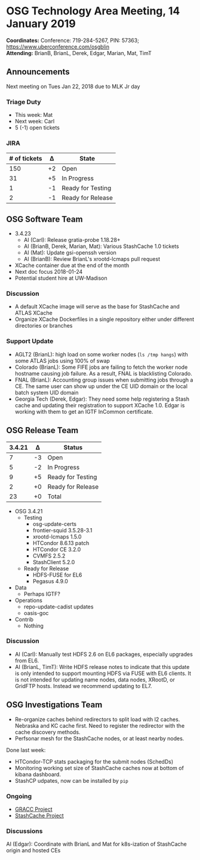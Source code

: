 # OSG Technology Area Meeting, 14 January 2019

**Coordinates:** Conference: 719-284-5267, PIN: 57363; <https://www.uberconference.com/osgblin>  
**Attending:** BrianB, BrianL, Derek, Edgar, Marian, Mat, TimT


## Announcements

Next meeting on Tues Jan 22, 2018 due to MLK Jr day  


### Triage Duty

-   This week: Mat
-   Next week: Carl
-   5 (-1) open tickets


### JIRA

| # of tickets | &Delta; | State             |
|------------ |------- |----------------- |
| 150          | +2      | Open              |
| 31           | +5      | In Progress       |
| 1            | -1      | Ready for Testing |
| 2            | -1      | Ready for Release |


## OSG Software Team

-   3.4.23  
    -   AI (Carl): Release gratia-probe 1.18.28+
    -   AI (BrianB, Derek, Marian, Mat): Various StashCache 1.0 tickets
    -   AI (Mat): Update gsi-openssh version
    -   AI (BrianB): Review BrianL's xrootd-lcmaps pull request
-   XCache container due at the end of the month
-   Next doc focus 2018-01-24
-   Potential student hire at UW-Madison


### Discussion

-   A default XCache image will serve as the base for StashCache and ATLAS XCache
-   Organize XCache Dockerfiles in a single repository either under different directories or branches


### Support Update

-   AGLT2 (BrianL): high load on some worker nodes (`ls /tmp hangs`) with some ATLAS jobs using 100% of swap
-   Colorado (BrianL): Some FIFE jobs are failing to fetch the worker node hostname causing job failure. As a result, FNAL is blacklisting Colorado.
-   FNAL (BrianL): Accounting group issues when submitting jobs through a CE. The same user can show up under the CE UID domain or the local batch system UID domain
-   Georgia Tech (Derek, Edgar): They need some help registering a Stash cache and updating their registration to support XCache 1.0. Edgar is working with them to get an IGTF InCommon certificate.


## OSG Release Team

| 3.4.21 | &Delta; | Status            |
|------ |------- |----------------- |
| 7      | -3      | Open              |
| 5      | -2      | In Progress       |
| 9      | +5      | Ready for Testing |
| 2      | +0      | Ready for Release |
| 23     | +0      | Total             |

-   OSG 3.4.21  
    -   Testing  
        -   osg-update-certs
        -   frontier-squid 3.5.28-3.1
        -   xrootd-lcmaps 1.5.0
        -   HTCondor 8.6.13 patch
        -   HTCondor CE 3.2.0
        -   CVMFS 2.5.2
        -   StashClient 5.2.0
    -   Ready for Release  
        -   HDFS-FUSE for EL6
        -   Pegasus 4.9.0
-   Data  
    -   Perhaps IGTF?
-   Operations  
    -   repo-update-cadist updates
    -   oasis-goc
-   Contrib  
    -   Nothing


### Discussion

-   AI (Carl): Manually test HDFS 2.6 on EL6 packages, especially upgrades from EL6.
-   AI (BrianL, TimT): Write HDFS release notes to indicate that this update is only intended to support mounting HDFS via FUSE with EL6 clients.
    It is not intended for updating name nodes, data nodes, XRootD, or GridFTP hosts. Instead we recommend updating to EL7.


## OSG Investigations Team

-   Re-organize caches behind redirectors to split load with I2 caches. Nebraska and KC cache first. Need to register the redirector with the cache discovery methods.
-   Perfsonar mesh for the StashCache nodes, or at least nearby nodes.

Done last week:  

-   HTCondor-TCP stats packaging for the submit nodes (SchedDs)
-   Monitoring working set size of StashCache caches now at bottom of kibana dashboard.
-   StashCP udpates, now can be installed by `pip`


### Ongoing

-   [GRACC Project](https://opensciencegrid.atlassian.net/projects/GRACC)
-   [StashCache Project](http://opensciencegrid.org/docs/data/stashcache/overview/)


### Discussions

AI (Edgar): Coordinate with BrianL and Mat for k8s-ization of StashCache origin and hosted CEs
